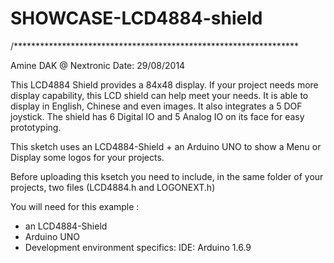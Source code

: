 # SHOWCASE-LCD4884-shield
/*****************************************************************

Amine DAK @ Nextronic Date: 29/08/2014

This LCD4884 Shield provides a 84x48 display. If your project needs more display capability, this LCD shield can help meet your needs. It is able to display in English, Chinese and even images. It also integrates a 5 DOF joystick. The shield has 6 Digital IO and 5 Analog IO on its face for easy prototyping.

This sketch uses an LCD4884-Shield + an Arduino UNO to show a Menu or Display some logos for your projects.

Before uploading this ksetch you need to include, in the same folder of your projects, two files (LCD4884.h and LOGONEXT.h)

You will need for this example : 
+ an LCD4884-Shield
+ Arduino UNO
+ Development environment specifics: IDE: Arduino 1.6.9
